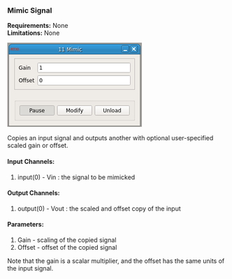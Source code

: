 ### Mimic Signal

**Requirements:** None  
**Limitations:** None  

![Mimic Signal GUI](mimic-signal.png)

<!--start-->
Copies an input signal and outputs another with optional user-specified scaled gain or offset. 
<!--end-->

#### Input Channels:
1. input(0) - Vin : the signal to be mimicked

#### Output Channels:
1. output(0) - Vout : the scaled and offset copy of the input

#### Parameters:
1. Gain - scaling of the copied signal
2. Offset - offset of the copied signal

Note that the gain is a scalar multiplier, and the offset has the same units of the input signal. 
